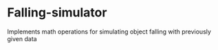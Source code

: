 # Falling-simulator
Implements math operations for simulating object falling with previously given data
